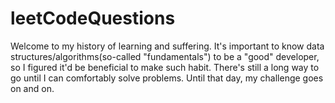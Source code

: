 # leetCodeQuestions

Welcome to my history of learning and suffering. It's important to know data structures/algorithms(so-called "fundamentals") to be a "good" developer, so I figured it'd be beneficial to make such habit.
There's still a long way to go until I can comfortably solve problems. Until that day, my challenge goes on and on.
